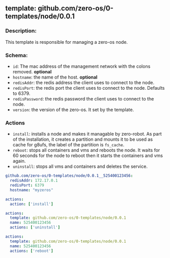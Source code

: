 ## template: github.com/zero-os/0-templates/node/0.0.1

### Description:
This template is responsible for managing a zero-os node.

### Schema:

- `id`: The mac address of the management network with the colons removed. **optional**
- `hostname`: the name of the host. **optional**
- `redisAddr`: the redis address the client uses to connect to the node.
- `redisPort`: the redis port the client uses to connect to the node. Defaults to 6379.
- `redisPassword`: the redis password the client uses to connect to the node.
- `version`: the version of the zero-os. It set by the template.


### Actions
- `install`: installs a node and makes it managable by zero-robot. As part of the installation, it creates a partition and mounts it to be used as cache for g8ufs, the label of the partition is `fs_cache`.
- `reboot`: stops all containers and vms and reboots the node. 
It waits for 60 seconds for the node to reboot then it starts the containers and vms again.
- `uninstall`: stops all vms and containers and deletes the service.


```yaml
github.com/zero-os/0-templates/node/0.0.1__525400123456:
  redisAddr: 172.17.0.1
  redisPort: 6379
  hostname: "myzeros"

actions:
  action: ['install']
```


```yaml
actions:
  template: github.com/zero-os/0-templates/node/0.0.1
  name: 525400123456
  actions: ['uninstall']
```

```yaml
actions:
  template: github.com/zero-os/0-templates/node/0.0.1
  name: 525400123456
  actions: ['reboot']
```
